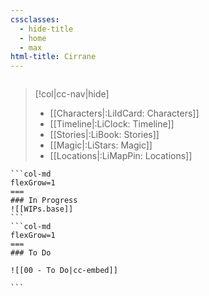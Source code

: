 ```yaml
---
cssclasses:
  - hide-title
  - home
  - max
html-title: Cirrane
---
```

```search-bar

```

>[!col|cc-nav|hide] 
>- [[Characters|:LiIdCard: Characters]]
>- [[Timeline|:LiClock: Timeline]]
>- [[Stories|:LiBook: Stories]]
>- [[Magic|:LiStars: Magic]]
>- [[Locations|:LiMapPin: Locations]]

````col
```col-md
flexGrow=1
===
### In Progress
![[WIPs.base]]
```
```col-md
flexGrow=1
===
### To Do

![[00 - To Do|cc-embed]]

```
````
